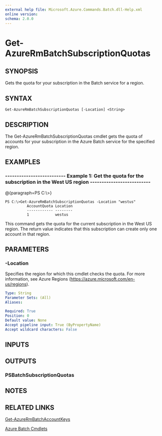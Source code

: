 ```yaml
---
external help file: Microsoft.Azure.Commands.Batch.dll-Help.xml
online version: 
schema: 2.0.0
---
```


# Get-AzureRmBatchSubscriptionQuotas
## SYNOPSIS
Gets the quota for your subscription in the Batch service for a region.

## SYNTAX

```
Get-AzureRmBatchSubscriptionQuotas [-Location] <String>
```

## DESCRIPTION
The Get-AzureRmBatchSubscriptionQuotas cmdlet gets the quota of accounts for your subscription in the Azure Batch service for the specified region.

## EXAMPLES

### --------------------------  Example 1: Get the quota for the subscription in the West US region  --------------------------
@{paragraph=PS C:\\\>}

```
PS C:\>Get-AzureRmBatchSubscriptionQuotas -Location "westus"
          AccountQuota Location
          ------------ --------
          1            westus
```

This command gets the quota for the current subscription in the West US region.
The return value indicates that this subscription can create only one account in that region.

## PARAMETERS

### -Location
Specifies the region for which this cmdlet checks the quota.
For more information, see Azure Regions (https://azure.microsoft.com/en-us/regions).

```yaml
Type: String
Parameter Sets: (All)
Aliases: 

Required: True
Position: 0
Default value: None
Accept pipeline input: True (ByPropertyName)
Accept wildcard characters: False
```

## INPUTS

## OUTPUTS

### PSBatchSubscriptionQuotas

## NOTES

## RELATED LINKS

[Get-AzureRmBatchAccountKeys]()

[Azure Batch Cmdlets]()

